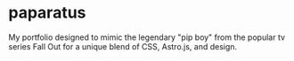 # paparatus
My portfolio designed to mimic the legendary "pip boy" from the popular tv series Fall Out for a unique blend of CSS, Astro.js, and design.
